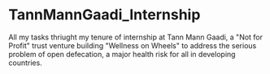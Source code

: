 # TannMannGaadi_Internship
All my tasks thriught my tenure of internship at Tann Mann Gaadi, a "Not for Profit" trust venture building "Wellness on Wheels" to address the serious problem of open defecation, a major health risk for all in developing countries.
